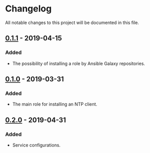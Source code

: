 # Changelog
All notable changes to this project will be documented in this file.

## [0.1.1] - 2019-04-15
### Added
- The possibility of installing a role by Ansible Galaxy repositories.


## [0.1.0] - 2019-03-31
### Added
- The main role for installing an NTP client.

## [0.2.0] - 2019-04-31
### Added
- Service configurations.

[0.2.0]: https://github.com/KarolCode/Ansible-Role-NTP/compare/v0.1.1...v0.2.0
[0.1.1]: https://github.com/KarolCode/Ansible-Role-NTP/compare/v0.1.0...v0.1.1
[0.1.0]: https://github.com/KarolCode/Ansible-Role-NTP/releases/tag/v0.1.0